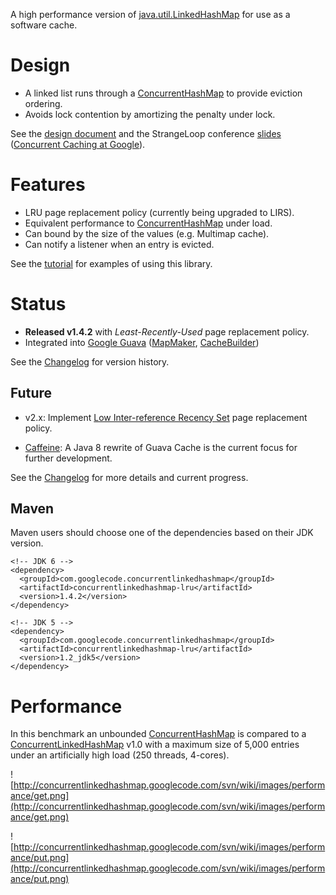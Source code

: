 

A high performance version of [java.util.LinkedHashMap](http://java.sun.com/javase/6/docs/api/java/util/LinkedHashMap.html) for use as a software cache.



# Design #
  * A linked list runs through a [ConcurrentHashMap](http://java.sun.com/javase/6/docs/api/java/util/concurrent/ConcurrentHashMap.html) to provide eviction ordering.
  * Avoids lock contention by amortizing the penalty under lock.

See the [design document](Design.md) and the StrangeLoop conference [slides](http://concurrentlinkedhashmap.googlecode.com/files/ConcurrentCachingAtGoogle.pdf) ([Concurrent Caching at Google](https://thestrangeloop.com/sessions/concurrent-caching-with-mapmaker)).

# Features #
  * LRU page replacement policy (currently being upgraded to LIRS).
  * Equivalent performance to [ConcurrentHashMap](http://java.sun.com/javase/6/docs/api/java/util/concurrent/ConcurrentHashMap.html) under load.
  * Can bound by the size of the values (e.g. Multimap cache).
  * Can notify a listener when an entry is evicted.

See the [tutorial](ExampleUsage.md) for examples of using this library.

# Status #
  * **Released v1.4.2** with _Least-Recently-Used_ page replacement policy.
  * Integrated into [Google Guava](http://code.google.com/p/guava-libraries/) ([MapMaker](http://guava-libraries.googlecode.com/svn/trunk/javadoc/com/google/common/collect/MapMaker.html), [CacheBuilder](http://guava-libraries.googlecode.com/svn/trunk/javadoc/com/google/common/cache/CacheBuilder.html))

See the [Changelog](Changelog.md) for version history.

## Future ##

  * v2.x: Implement [Low Inter-reference Recency Set](http://www.cse.ohio-state.edu/hpcs/WWW/HTML/publications/abs02-6.html) page replacement policy.

  * [Caffeine](https://github.com/ben-manes/caffeine): A Java 8 rewrite of Guava Cache is the current focus for further development.

See the [Changelog](Changelog.md) for more details and current progress.

## Maven ##
Maven users should choose one of the dependencies based on their JDK version.

```
<!-- JDK 6 -->
<dependency>
  <groupId>com.googlecode.concurrentlinkedhashmap</groupId>
  <artifactId>concurrentlinkedhashmap-lru</artifactId>
  <version>1.4.2</version>
</dependency>

<!-- JDK 5 -->
<dependency>
  <groupId>com.googlecode.concurrentlinkedhashmap</groupId>
  <artifactId>concurrentlinkedhashmap-lru</artifactId>
  <version>1.2_jdk5</version>
</dependency>
```

# Performance #
In this benchmark an unbounded [ConcurrentHashMap](http://java.sun.com/javase/6/docs/api/java/util/concurrent/ConcurrentHashMap.html) is compared to a [ConcurrentLinkedHashMap](http://concurrentlinkedhashmap.googlecode.com/svn/wiki/release-1.3.1-LRU/com/googlecode/concurrentlinkedhashmap/ConcurrentLinkedHashMap.html) v1.0 with a maximum size of 5,000 entries under an artificially high load (250 threads, 4-cores).

![http://concurrentlinkedhashmap.googlecode.com/svn/wiki/images/performance/get.png](http://concurrentlinkedhashmap.googlecode.com/svn/wiki/images/performance/get.png)

![http://concurrentlinkedhashmap.googlecode.com/svn/wiki/images/performance/put.png](http://concurrentlinkedhashmap.googlecode.com/svn/wiki/images/performance/put.png)